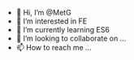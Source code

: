 - 👋 Hi, I’m @MetG
- 👀 I’m interested in FE
- 🌱 I’m currently learning ES6
- 💞️ I’m looking to collaborate on ...
- 📫 How to reach me ...

<!---
mzy0125/mzy0125 is a ✨ special ✨ repository because its `README.md` (this file) appears on your GitHub profile.
You can click the Preview link to take a look at your changes.
--->
